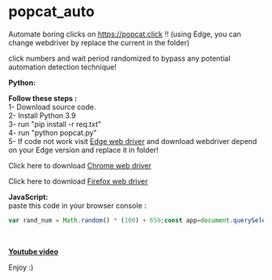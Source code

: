 # popcat_auto
Automate boring clicks on https://popcat.click !! (using Edge, you can change webdriver by replace the current in the folder)

click numbers and wait period randomized to bypass any potential automation detection technique! 

<b>Python:</b><br>

<b>Follow these steps :</b><br>
1- Download source code.<br>
2- Install Python 3.9<br>
3- run "pip install -r req.txt"<br>
4- run "python popcat.py"<br>
5- If code not work visit [Edge web driver](https://developer.microsoft.com/en-us/microsoft-edge/tools/webdriver/) and download webdriver depend on your Edge version and replace it in folder!<br>





Click here to download [Chrome web driver](https://chromedriver.chromium.org/getting-started)<br>

Click here to download [Firefox web driver](https://github.com/mozilla/geckodriver/releases)<br>



<b>JavaScript:</b><br>
paste this code in your browser console :
<br>
```js
var rand_num = Math.random() * (100) + 650;const app=document.querySelector("#app").__vue__;function pop(){var rand_num = Math.random() * (100) + 650;for(var i=0;i<=rand_num;i++)setTimeout(()=>{document.dispatchEvent(new KeyboardEvent("keydown",{key:"s",ctrlKey:!0}))},Math.random() * (5) + 5)}document.cookie="country=SY;expires=Sat, 24 FEB 2022 12:00:00 UTC;path=/",document.dispatchEvent(new KeyboardEvent("keydown",{key:"s",ctrlKey:!0}));setInterval(()=>{pop()},30000);
```
<br>

<b>[Youtube video](https://youtu.be/kwuvcYNQYpI)</b><br>


Enjoy :)
